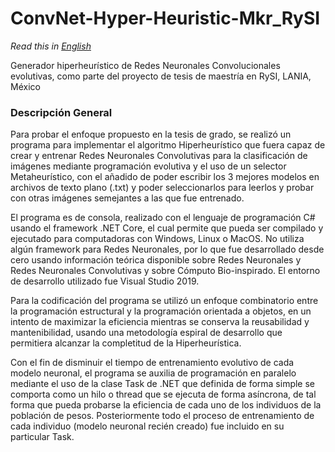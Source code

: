 # ConvNet-Hyper-Heuristic-Mkr_RySI
*Read this in [English](https://github.com/Axthal/ConvNet-Hyper-Heuristic-Mkr_RySI/blob/master/README.en.md)*

Generador hiperheurístico de Redes Neuronales Convolucionales evolutivas, como parte del proyecto de tesis de maestría en RySI, LANIA, México

### Descripción General

Para probar el enfoque propuesto en la tesis de grado, se realizó un programa para implementar el algoritmo Hiperheurístico que fuera capaz de crear y entrenar Redes Neuronales Convolutivas para la clasificación de imágenes mediante programación evolutiva y el uso de un selector Metaheurístico, con el añadido de poder escribir los 3 mejores modelos en archivos de texto plano (.txt) y poder seleccionarlos para leerlos y probar con otras imágenes semejantes a las que fue entrenado.

El programa es de consola, realizado con el lenguaje de programación C# usando el framework .NET Core, el cual permite que pueda ser compilado y ejecutado para computadoras con Windows, Linux o MacOS. No utiliza algún framework para Redes Neuronales, por lo que fue desarrollado desde cero usando información teórica disponible sobre Redes Neuronales y Redes Neuronales Convolutivas y sobre Cómputo Bio-inspirado. El entorno de desarrollo utilizado fue Visual Studio 2019.

Para la codificación del programa se utilizó un enfoque combinatorio entre la programación estructural y la programación orientada a objetos, en un intento de maximizar la eficiencia mientras se conserva la reusabilidad y mantenibilidad, usando una metodología espiral de desarrollo que permitiera alcanzar la completitud de la Hiperheurística. 

Con el fin de disminuir el tiempo de entrenamiento evolutivo de cada modelo neuronal, el programa se auxilia de programación en paralelo mediante el uso de la clase Task de .NET que definida de forma simple se comporta como un hilo o thread que se ejecuta de forma asíncrona, de tal forma que pueda probarse la eficiencia de cada uno de los individuos de la población de pesos. Posteriormente todo el proceso de entrenamiento de cada individuo (modelo neuronal recién creado) fue incluido en su particular Task.
